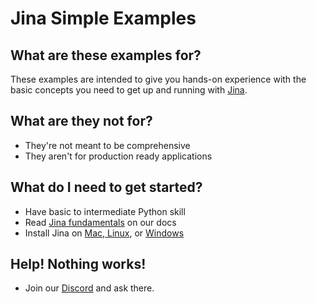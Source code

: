 # Jina Simple Examples

## What are these examples for?

These examples are intended to give you hands-on experience with the basic concepts you need to get up and running with [Jina](https://github.com/jina-ai/jina/). 

## What are they not for?

- They're not meant to be comprehensive
- They aren't for production ready applications

## What do I need to get started?

- Have basic to intermediate Python skill
- Read [Jina fundamentals](https://docs.jina.ai/) on our docs
- Install Jina on [Mac, Linux](https://docs.jina.ai/get-started/install/), or [Windows](https://docs.jina.ai/advanced/experimental/windows/)

## Help! Nothing works!

- Join our [Discord](https://discord.jina.ai) and ask there.
